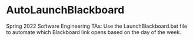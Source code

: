 # AutoLaunchBlackboard
Spring 2022 Software Engineering TAs:
	Use the LaunchBlackboard.bat file to automate which Blackboard link opens based on the day of the week.
